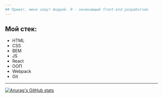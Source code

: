 ```yaml
---
## Привет, меня зовут Андрей. Я - начинающий front-end разработчик
---
```

## Мой стек:
* HTML
* CSS
* BEM
* JS
* React
* ООП
* Webpack
* Git
---
[![Anurag's GitHub stats](https://github-readme-stats.vercel.app/apitotalretardanuraghazra)](https://github.com/anuraghazra/github-readme-stats)
